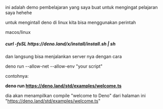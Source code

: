 ini adalah demo pembelajaran yang saya buat untuk mengingat pelajaran saya hehehe

untuk mengintall deno di linux kita bisa menggunakan perintah

macos/linux

<h5>curl -fsSL https://deno.land/x/install/install.sh | sh</h5>


dan langsung bisa menjalankan server nya dengan cara 

deno run  --allow-net --allow-env "your script"

contohnya:

<b>deno run https://deno.land/std/examples/welcome.ts</b>

dia akan menampilkan compile "welcome to Deno" dari halaman ini "https://deno.land/std/examples/welcome.ts"